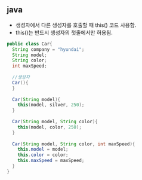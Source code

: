 ## java
- 생성자에서 다른 생성자를 호출할 때 this() 코드 사용함.
- this()는 반드시 생성자의 첫줄에서만 허용됨.
``` java
public class Car{
  String company = "hyundai";
  String model;
  String color;
  int maxSpeed;
  
  //생성자
  Car(){
  }
  
  Car(String model){
    this(model, silver, 250);
  }
  
  Car(String model, String color){
    this(model, color, 250);
  }
  
  Car(String model, String color, int maxSpeed){
    this.model = model;
    this.color = color;
    this.maxSpeed = maxSpeed;
  }
}
```
